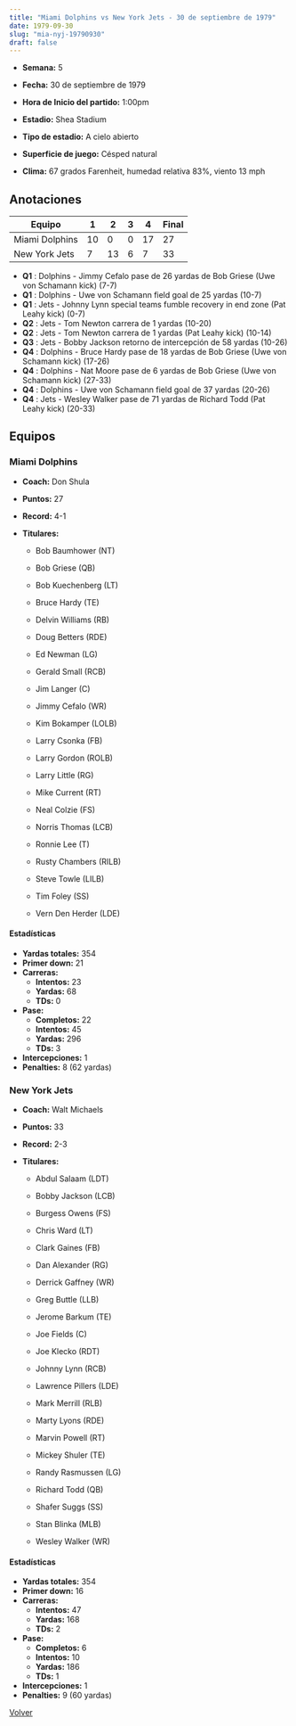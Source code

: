 ```yaml
---
title: "Miami Dolphins vs New York Jets - 30 de septiembre de 1979"
date: 1979-09-30
slug: "mia-nyj-19790930"
draft: false
---
```


* **Semana:** 5
* **Fecha:** 30 de septiembre de 1979

* **Hora de Inicio del partido:** 1:00pm
* **Estadio:** Shea Stadium
* **Tipo de estadio:** A cielo abierto
* **Superficie de juego:** Césped natural
* **Clima:** 67 grados Farenheit, humedad relativa 83%, viento 13 mph





## Anotaciones
| Equipo | 1 | 2 | 3 | 4 | Final |
|--------|---|---|---|---|-------|
| Miami Dolphins  | 10 | 0 | 0 | 17  | 27 |
| New York Jets  | 7 | 13 | 6 | 7  | 33 |
* **Q1** : Dolphins - Jimmy Cefalo pase de 26 yardas de Bob Griese (Uwe von Schamann kick) (7-7)
* **Q1** : Dolphins - Uwe von Schamann field goal de 25 yardas (10-7)
* **Q1** : Jets - Johnny Lynn special teams fumble recovery in end zone (Pat Leahy kick) (0-7)
* **Q2** : Jets - Tom Newton carrera de 1 yardas (10-20)
* **Q2** : Jets - Tom Newton carrera de 1 yardas (Pat Leahy kick) (10-14)
* **Q3** : Jets - Bobby Jackson retorno de intercepción de 58 yardas (10-26)
* **Q4** : Dolphins - Bruce Hardy pase de 18 yardas de Bob Griese (Uwe von Schamann kick) (17-26)
* **Q4** : Dolphins - Nat Moore pase de 6 yardas de Bob Griese (Uwe von Schamann kick) (27-33)
* **Q4** : Dolphins - Uwe von Schamann field goal de 37 yardas (20-26)
* **Q4** : Jets - Wesley Walker pase de 71 yardas de Richard Todd (Pat Leahy kick) (20-33)


## Equipos


### Miami Dolphins
* **Coach:** Don Shula
* **Puntos:** 27
* **Record:** 4-1
* **Titulares:** 

  * Bob Baumhower (NT) 

  * Bob Griese (QB) 

  * Bob Kuechenberg (LT) 

  * Bruce Hardy (TE) 

  * Delvin Williams (RB) 

  * Doug Betters (RDE) 

  * Ed Newman (LG) 

  * Gerald Small (RCB) 

  * Jim Langer (C) 

  * Jimmy Cefalo (WR) 

  * Kim Bokamper (LOLB) 

  * Larry Csonka (FB) 

  * Larry Gordon (ROLB) 

  * Larry Little (RG) 

  * Mike Current (RT) 

  * Neal Colzie (FS) 

  * Norris Thomas (LCB) 

  * Ronnie Lee (T) 

  * Rusty Chambers (RILB) 

  * Steve Towle (LILB) 

  * Tim Foley (SS) 

  * Vern Den Herder (LDE) 

#### Estadísticas
* **Yardas totales:** 354
* **Primer down:** 21
* **Carreras:**
  * **Intentos:** 23
  * **Yardas:** 68
  * **TDs:** 0
* **Pase:**
  * **Completos:** 22
  * **Intentos:** 45
  * **Yardas:** 296
  * **TDs:** 3
* **Intercepciones:** 1
* **Penalties:** 8 (62 yardas)

### New York Jets
* **Coach:** Walt Michaels
* **Puntos:** 33
* **Record:** 2-3
* **Titulares:** 

  * Abdul Salaam (LDT) 

  * Bobby Jackson (LCB) 

  * Burgess Owens (FS) 

  * Chris Ward (LT) 

  * Clark Gaines (FB) 

  * Dan Alexander (RG) 

  * Derrick Gaffney (WR) 

  * Greg Buttle (LLB) 

  * Jerome Barkum (TE) 

  * Joe Fields (C) 

  * Joe Klecko (RDT) 

  * Johnny Lynn (RCB) 

  * Lawrence Pillers (LDE) 

  * Mark Merrill (RLB) 

  * Marty Lyons (RDE) 

  * Marvin Powell (RT) 

  * Mickey Shuler (TE) 

  * Randy Rasmussen (LG) 

  * Richard Todd (QB) 

  * Shafer Suggs (SS) 

  * Stan Blinka (MLB) 

  * Wesley Walker (WR) 

#### Estadísticas
* **Yardas totales:** 354
* **Primer down:** 16
* **Carreras:**
  * **Intentos:** 47
  * **Yardas:** 168
  * **TDs:** 2
* **Pase:**
  * **Completos:** 6
  * **Intentos:** 10
  * **Yardas:** 186
  * **TDs:** 1
* **Intercepciones:** 1
* **Penalties:** 9 (60 yardas)


[Volver](/historia/1979)

